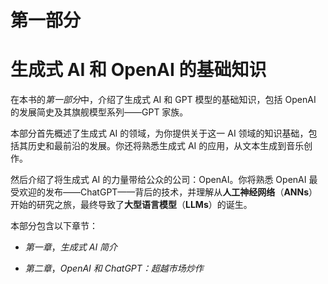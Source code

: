 # 第一部分

# 生成式 AI 和 OpenAI 的基础知识

在本书的*第一部分*中，介绍了生成式 AI 和 GPT 模型的基础知识，包括 OpenAI 的发展简史及其旗舰模型系列——GPT 家族。

本部分首先概述了生成式 AI 的领域，为你提供关于这一 AI 领域的知识基础，包括其历史和最前沿的发展。你还将熟悉生成式 AI 的应用，从文本生成到音乐创作。

然后介绍了将生成式 AI 的力量带给公众的公司：OpenAI。你将熟悉 OpenAI 最受欢迎的发布——ChatGPT——背后的技术，并理解从**人工神经网络**（**ANNs**）开始的研究之旅，最终导致了**大型语言模型**（**LLMs**）的诞生。

本部分包含以下章节：

+   *第一章*，*生成式 AI 简介*

+   *第二章*，*OpenAI 和 ChatGPT：超越市场炒作*
